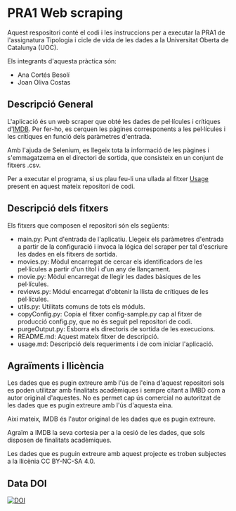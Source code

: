 # PRA1 Web scraping
Aquest respositori conté el codi i les instruccions per a executar la PRA1 de l'assignatura Tipologia i cicle de vida de les dades a la Universitat Oberta de Catalunya (UOC).

Els integrants d'aquesta pràctica són:

* Ana Cortés Besolí
* Joan Oliva Costas

## Descripció General
L'aplicació és un web scraper que obté les dades de pel·lícules i crítiques d'[IMDB](https://www.imdb.com/). Per fer-ho, es cerquen les pàgines corresponents a les pel·lícules i les crítiques en funció dels paràmetres d'entrada. 

Amb l'ajuda de Selenium, es llegeix tota la informació de les pàgines i s'emmagatzema en el directori de sortida, que consisteix en un conjunt de fitxers .csv.

Per a executar el programa, si us plau feu-li una ullada al fitxer [Usage](usage.md) present en aquest mateix repositori de codi.

## Descripció dels fitxers
Els fitxers que composen el repositori són els següents:

* main.py: Punt d'entrada de l'aplicatiu. Llegeix els paràmetres d'entrada a partir de la configuració i invoca la lógica del scraper per tal d'escriure les dades en els fitxers de sortida.
* movies.py: Mòdul encarregat de cercar els identificadors de les pel·lícules a partir d'un títol i d'un any de llançament.
* movie.py: Mòdul encarregat de llegir les dades bàsiques de les pel·lícules.
* reviews.py: Módul encarregat d'obtenir la llista de crítiques de les pel·lícules.
* utils.py: Utilitats comuns de tots els móduls.
* copyConfig.py: Copia el fitxer config-sample.py cap al fitxer de producció config.py, que no és seguit pel repositori de codi.
* purgeOutput.py: Esborra els directoris de sortida de les execucions. 
* README.md: Aquest mateix fitxer de descripció.
* usage.md: Descripció dels requeriments i de com iniciar l'aplicació.

## Agraïments i llicència
Les dades que es pugin extreure amb l'ús de l'eina d'aquest repositori sols es poden utilitzar amb finalitats acadèmiques i sempre citant a IMBD com a autor original d'aquestes. No es permet cap ús comercial no autoritzat de les dades que es pugin extreure amb l'ús d'aquesta eina.

Així mateix, IMDB és l'autor original de les dades que es pugin extreure.

Agraïm a IMDB la seva cortesia per a la cesió de les dades, que sols disposen de finalitats acadèmiques.

Les dades que es puguin extreure amb aquest projecte es troben subjectes a la llicènia CC BY-NC-SA 4.0. 


## Data DOI
[![DOI](https://zenodo.org/badge/DOI/10.5281/zenodo.4155443.svg)](https://doi.org/10.5281/zenodo.4155443)




